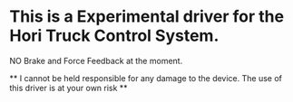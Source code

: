 # This is a Experimental driver for the Hori Truck Control System.

NO Brake and Force Feedback at the moment.

** I cannot be held responsible for any damage to the device. The use of this driver is at your own risk **
